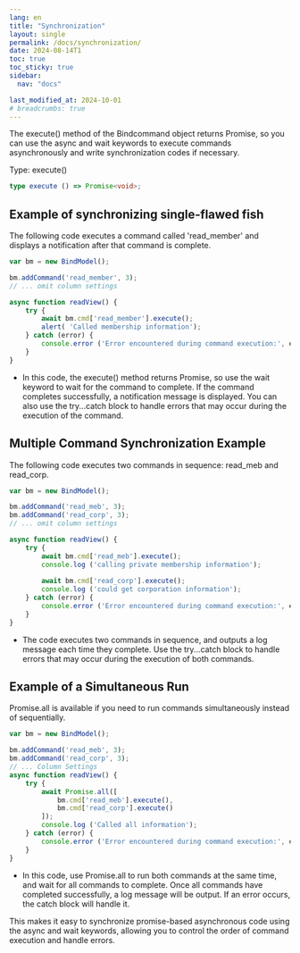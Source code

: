 ```yaml
---
lang: en
title: "Synchronization"
layout: single
permalink: /docs/synchronization/
date: 2024-08-14T1
toc: true
toc_sticky: true
sidebar:
  nav: "docs"

last_modified_at: 2024-10-01
# breadcrumbs: true
---
```


The execute() method of the Bindcommand object returns Promise, so you can use the async and wait keywords to execute commands asynchronously and write synchronization codes if necessary. 

Type: execute()
```ts
type execute () => Promise<void>;
```

## Example of synchronizing single-flawed fish

The following code executes a command called 'read_member' and displays a notification after that command is complete.
```js
var bm = new BindModel();

bm.addCommand('read_member', 3);
// ... omit column settings

async function readView() {
    try {
        await bm.cmd['read_member'].execute();
        alert( 'Called membership information');
    } catch (error) {
        console.error ('Error encountered during command execution:', error);
    }
}
```
- In this code, the execute() method returns Promise, so use the wait keyword to wait for the command to complete. If the command completes successfully, a notification message is displayed. You can also use the try...catch block to handle errors that may occur during the execution of the command.


## Multiple Command Synchronization Example

The following code executes two commands in sequence: read_meb and read_corp.
```js
var bm = new BindModel();

bm.addCommand('read_meb', 3);
bm.addCommand('read_corp', 3);
// ... omit column settings

async function readView() {
    try {
        await bm.cmd['read_meb'].execute();
        console.log ('calling private membership information');
        
        await bm.cmd['read_corp'].execute();
        console.log ('could get corporation information');
    } catch (error) {
        console.error ('Error encountered during command execution:', error);
    }
}
```
- The code executes two commands in sequence, and outputs a log message each time they complete. Use the try...catch block to handle errors that may occur during the execution of both commands.

## Example of a Simultaneous Run

Promise.all is available if you need to run commands simultaneously instead of sequentially.

```js
var bm = new BindModel();

bm.addCommand('read_meb', 3);
bm.addCommand('read_corp', 3);
// ... Column Settings
async function readView() {
    try {
        await Promise.all([
            bm.cmd['read_meb'].execute(),
            bm.cmd['read_corp'].execute()
        ]);
        console.log ('Called all information');
    } catch (error) {
        console.error ('Error encountered during command execution:', error);
    }
}
```
- In this code, use Promise.all to run both commands at the same time, and wait for all commands to complete. Once all commands have completed successfully, a log message will be output. If an error occurs, the catch block will handle it.

This makes it easy to synchronize promise-based asynchronous code using the async and wait keywords, allowing you to control the order of command execution and handle errors.
